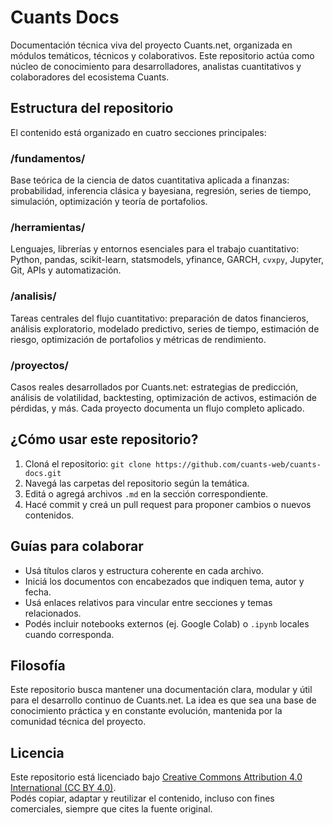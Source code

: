 # Cuants Docs

Documentación técnica viva del proyecto Cuants.net, organizada en módulos temáticos, técnicos y colaborativos. Este repositorio actúa como núcleo de conocimiento para desarrolladores, analistas cuantitativos y colaboradores del ecosistema Cuants.

## Estructura del repositorio

El contenido está organizado en cuatro secciones principales:

### /fundamentos/
Base teórica de la ciencia de datos cuantitativa aplicada a finanzas: probabilidad, inferencia clásica y bayesiana, regresión, series de tiempo, simulación, optimización y teoría de portafolios.

### /herramientas/
Lenguajes, librerías y entornos esenciales para el trabajo cuantitativo: Python, pandas, scikit-learn, statsmodels, yfinance, GARCH, `cvxpy`, Jupyter, Git, APIs y automatización.

### /analisis/
Tareas centrales del flujo cuantitativo: preparación de datos financieros, análisis exploratorio, modelado predictivo, series de tiempo, estimación de riesgo, optimización de portafolios y métricas de rendimiento.

### /proyectos/
Casos reales desarrollados por Cuants.net: estrategias de predicción, análisis de volatilidad, backtesting, optimización de activos, estimación de pérdidas, y más. Cada proyecto documenta un flujo completo aplicado.

## ¿Cómo usar este repositorio?

1. Cloná el repositorio: `git clone https://github.com/cuants-web/cuants-docs.git`
2. Navegá las carpetas del repositorio según la temática.
3. Editá o agregá archivos `.md` en la sección correspondiente.
4. Hacé commit y creá un pull request para proponer cambios o nuevos contenidos.

## Guías para colaborar

- Usá títulos claros y estructura coherente en cada archivo.
- Iniciá los documentos con encabezados que indiquen tema, autor y fecha.
- Usá enlaces relativos para vincular entre secciones y temas relacionados.
- Podés incluir notebooks externos (ej. Google Colab) o `.ipynb` locales cuando corresponda.

## Filosofía

Este repositorio busca mantener una documentación clara, modular y útil para el desarrollo continuo de Cuants.net. La idea es que sea una base de conocimiento práctica y en constante evolución, mantenida por la comunidad técnica del proyecto.

## Licencia

Este repositorio está licenciado bajo [Creative Commons Attribution 4.0 International (CC BY 4.0)](https://creativecommons.org/licenses/by/4.0/).  
Podés copiar, adaptar y reutilizar el contenido, incluso con fines comerciales, siempre que cites la fuente original.
